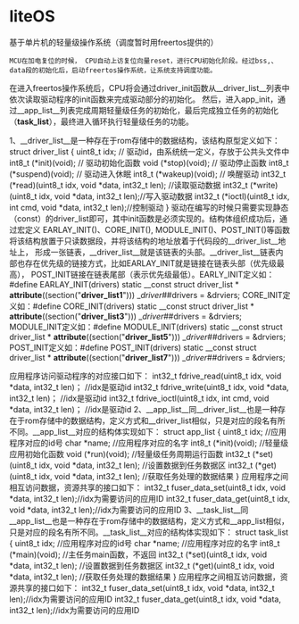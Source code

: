 # liteOS
基于单片机的轻量级操作系统（调度暂时用freertos提供的）

    MCU在加电复位的时候， CPU自动上访复位向量reset，进行CPU初始化阶段。经过bss,、data段的初始化后，启动freertos操作系统，让系统支持调度功能。
在进入freertos操作系统后，CPU将会通过driver_init函数从__driver_list__列表中依次读取驱动程序的init函数来完成驱动部分的初始化。
然后，进入app_init，通过__app_list__列表完成周期轻量级任务的初始化，最后完成独立任务的初始化（__task_list__），最终进入循环执行轻量级任务的功能。

1、__driver_list__是一种存在于rom存储中的数据结构，该结构原型定义如下：
struct driver_list {
    uint8_t idx;           // 驱动id，由系统统一定义，存放于公共头文件中
    int8_t (*init)(void);     // 驱动初始化函数
    void (*stop)(void);     // 驱动停止函数
    int8_t (*suspend)(void); // 驱动进入休眠
    int8_t (*wakeup)(void); // 唤醒驱动
    int32_t (*read)(uint8_t idx, void *data, int32_t len); //读取驱动数据
    int32_t (*write)(uint8_t idx, void *data, int32_t len);//写入驱动数据
int32_t (*ioctl)(uint8_t idx, int cmd, void *data, int32_t len);//控制驱动
}
     驱动在编写的时候只需要实现静态（const）的driver_list即可，其中init函数是必须实现的。结构体组织成功后，通过宏定义
EARLAY_INIT()、CORE_INIT(), MODULE_INIT()、POST_INIT()等函数将该结构放置于只读数据段，并将该结构的地址放着于代码段的__driver_list__地址上，
形成一张链表，__driver_list__就是该链表的头部。__driver_list__链表内部也存在优先级的链接方式，比如EARLAY_INIT就是链接在链表头部（优先级最高），
POST_INIT链接在链表尾部（表示优先级最低）。EARLY_INIT定义如：
#define EARLAY_INIT(drivers)  static __const struct driver_list * __attribute__((section("__driver_list1__"))) __driver_##drivers = &drviers;
CORE_INIT定义如：#define CORE_INIT(drivers)  static __const struct driver_list * __attribute__((section("__driver_list3__"))) __driver_##drivers = &drviers;
MODULE_INIT定义如：#define MODULE_INIT(drivers)  static __const struct driver_list * __attribute__((section("__driver_list5__"))) __driver_##drivers = &drviers;
POST_INIT定义如：#define POST_INIT(drivers)  static __const struct driver_list * __attribute__((section("__driver_list7__"))) __driver_##drivers = &drviers;

应用程序访问驱动程序的对应接口如下：
int32_t fdrive_read(uint8_t idx, void *data, int32_t len)；          //idx是驱动id
int32_t fdrive_write(uint8_t idx, void *data, int32_t len)；         //idx是驱动id
int32_t fdrive_ioctl(uint8_t idx, int cmd, void *data,  int32_t len)； //idx是驱动id
2、__app_list__同__driver_list__也是一种存在于rom存储中的数据结构，定义方式和__driver_list相似，只是对应的段名有所不同。__app_list__对应的结构体实现如下：
struct app_list {
    uint8_t idx;                       //应用程序对应的id号
    char *name;                      //应用程序对应的名字
    int8_t (*init)(void);                //轻量级应用初始化函数
    void (*run)(void);                 //轻量级任务周期运行函数
    int32_t (*set)(uint8_t idx, void *data, int32_t len);  //设置数据到任务数据区
    int32_t (*get)(uint8_t idx, void *data, int32_t len);  //获取任务处理的数据结果
}
应用程序之间相互访问数据，资源共享的接口如下：
int32_t fuser_data_set(uint8_t idx, void *data, int32_t len);//idx为需要访问的应用ID
int32_t fuser_data_get(uint8_t idx, void *data, int32_t len);//idx为需要访问的应用ID
3、__task_list__同__app_list__也是一种存在于rom存储中的数据结构，定义方式和__app_list相似，只是对应的段名有所不同。__task_list__对应的结构体实现如下：
struct task_list {
    uint8_t idx;                       //应用程序对应的id号
    char *name;                      //应用程序对应的名字
    int8_t (*main)(void);               //主任务main函数，不返回
    int32_t (*set)(uint8_t idx, void *data, int32_t len);  //设置数据到任务数据区
    int32_t (*get)(uint8_t idx, void *data, int32_t len);  //获取任务处理的数据结果
}
应用程序之间相互访问数据，资源共享的接口如下：
int32_t fuser_data_set(uint8_t idx, void *data, int32_t len);//idx为需要访问的应用ID
int32_t fuser_data_get(uint8_t idx, void *data, int32_t len);//idx为需要访问的应用ID
